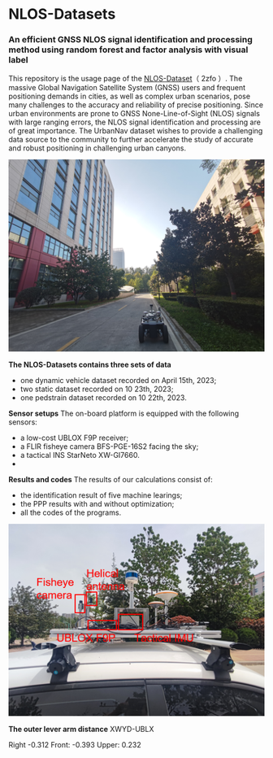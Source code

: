 # NLOS-Datasets
### An efficient GNSS NLOS signal identification and processing method using random forest and factor analysis with visual label

This repository is the usage page of the [NLOS-Dataset](https://pan.baidu.com/s/1_60_UDiY8iKDJV8ZZmeGZw)（ 2zfo ）. The massive Global Navigation Satellite System (GNSS) users and frequent positioning demands in cities, as well as complex urban scenarios, pose many challenges to the accuracy and reliability of precise positioning. Since urban environments are prone to GNSS None-Line-of-Sight (NLOS) signals with large ranging errors, the NLOS signal identification and processing are of great importance. The UrbanNav dataset wishes to provide a challenging data source to the community to further accelerate the study of accurate and robust positioning in challenging urban canyons. 

<p align="center">
  <img width="712pix" src="src/img/huanjing.jpg">
</p>

**The NLOS-Datasets contains three sets of data**
 - one dynamic vehicle dataset recorded on April 15th, 2023;
 - two static dataset recorded on 10 23th, 2023;
 - one pedstrain dataset recorded on 10 22th, 2023.
  
**Sensor setups**
The on-board platform is equipped with the following sensors:
 - a low-cost UBLOX F9P receiver;
 - a FLIR fisheye camera BFS-PGE-16S2 facing the sky;
 - a tactical INS StarNeto XW-GI7660.
 - 
**Results and codes**
The results of our calculations consist of:
 - the identification result of five machine learings;
 - the PPP results with and without optimization;
 - all the codes of the programs.

<p align="center">
  <img width="712pix" src="src/img/shebei.png">
</p>

**The outer lever arm distance**
XWYD-UBLX  

Right -0.312 Front: -0.393 Upper: 0.232
